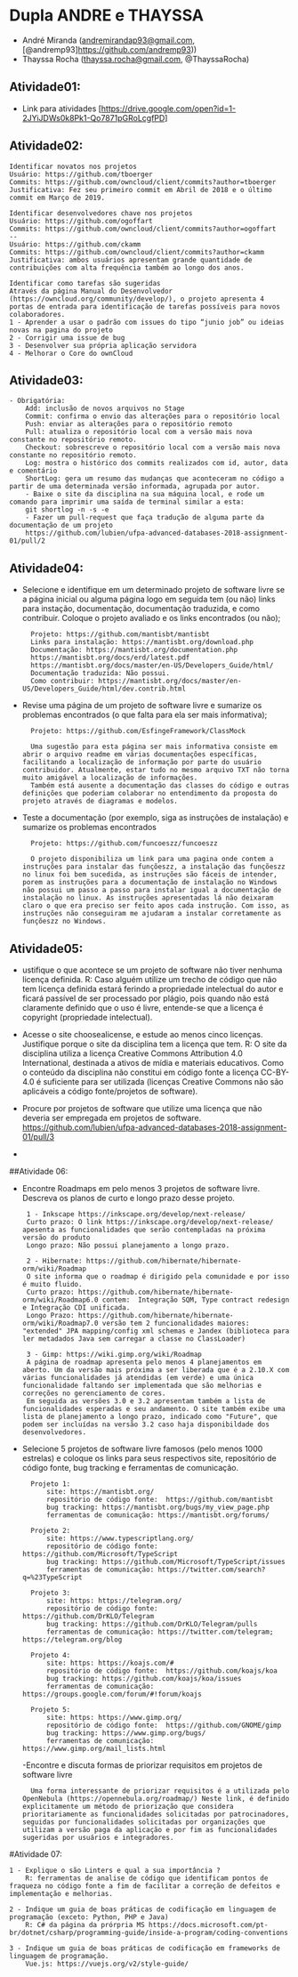 # Dupla ANDRE e THAYSSA
- André Miranda (andremirandap93@gmail.com, [@andremp93]https://github.com/andremp93))
- Thayssa Rocha (thayssa.rocha@gmail.com, @ThayssaRocha)

## Atividade01:

 - Link para atividades [https://drive.google.com/open?id=1-2JYiJDWs0k8Pk1-Qo7871pGRoLcgfPD]

## Atividade02: 
    Identificar novatos nos projetos
    Usuário: https://github.com/tboerger
    Commits: https://github.com/owncloud/client/commits?author=tboerger
    Justificativa: Fez seu primeiro commit em Abril de 2018 e o último commit em Março de 2019. 
     
    Identificar desenvolvedores chave nos projetos
    Usuário: https://github.com/ogoffart 
    Commits: https://github.com/owncloud/client/commits?author=ogoffart 
    --
    Usuário: https://github.com/ckamm 
    Commits: https://github.com/owncloud/client/commits?author=ckamm 
    Justificativa: ambos usuários apresentam grande quantidade de contribuições com alta frequência também ao longo dos anos.
    
    Identificar como tarefas são sugeridas
    Através da página Manual do Desenvolvedor (https://owncloud.org/community/develop/), o projeto apresenta 4 portas de entrada para identificação de tarefas possíveis para novos colaboradores. 
    1 - Aprender a usar o padrão com issues do tipo “junio job” ou ideias novas na pagina do projeto
    2 - Corrigir uma issue de bug
    3 - Desenvolver sua própria aplicação servidora
    4 - Melhorar o Core do ownCloud

## Atividade03: 
    - Obrigatória:
        Add: inclusão de novos arquivos no Stage
        Commit: confirma o envio das alterações para o repositório local
        Push: enviar as alterações para o repositório remoto
        Pull: atualiza o repositório local com a versão mais nova constante no repositório remoto.
        Checkout: sobrescreve o repositório local com a versão mais nova constante no repositório remoto.
        Log: mostra o histórico dos commits realizados com id, autor, data e comentário
        ShortLog: gera um resumo das mudanças que aconteceram no código a partir de uma determinada versão informada, agrupada por autor.
        - Baixe o site da disciplina na sua máquina local, e rode um comando para imprimir uma saída de terminal similar a esta:
        git shortlog -n -s -e
        - Fazer um pull-request que faça tradução de alguma parte da documentação de um projeto
        https://github.com/lubien/ufpa-advanced-databases-2018-assignment-01/pull/2
        
        
## Atividade04: 
- Selecione e identifique em um determinado projeto de software livre se a página inicial ou alguma página logo em seguida tem (ou não) links para instação, documentação, documentação traduzida, e como contribuir. Coloque o projeto avaliado e os links encontrados (ou não);

        Projeto: https://github.com/mantisbt/mantisbt
        Links para instalação: https://mantisbt.org/download.php
        Documentação: https://mantisbt.org/documentation.php 
        https://mantisbt.org/docs/erd/latest.pdf 
        https://mantisbt.org/docs/master/en-US/Developers_Guide/html/
        Documentação traduzida: Não possui.
        Como contribuir: https://mantisbt.org/docs/master/en-US/Developers_Guide/html/dev.contrib.html
        
- Revise uma página de um projeto de software livre e sumarize os problemas encontrados (o que falta para ela ser mais informativa);

        Projeto: https://github.com/EsfingeFramework/ClassMock
        
        Uma sugestão para esta página ser mais informativa consiste em abrir o arquivo readme em várias documentações específicas, facilitando a localização de informação por parte do usuário contribuidor. Atualmente, estar tudo no mesmo arquivo TXT não torna muito amigável a localização de informações.
        Também está ausente a documentação das classes do código e outras definições que poderiam colaborar no entendimento da proposta do projeto através de diagramas e modelos.
        
- Teste a documentação (por exemplo, siga as instruções de instalação) e sumarize os problemas encontrados

        Projeto: https://github.com/funcoeszz/funcoeszz
        
        O projeto disponibiliza um link para uma pagina onde contem a instruções para instalar das funçõeszz, a instalação das funçõeszz no linux foi bem sucedida, as instruções são fáceis de intender, porem as instruções para a documentação de instalação no Windows não possui um passo a passo para instalar igual a documentação de instalação no linux. As instruções apresentadas lá não deixaram claro o que era preciso ser feito apos cada instrução. Com isso, as instruções não conseguiram me ajudaram a instalar corretamente as funçõeszz no Windows.
## Atividade05:
- ustifique o que acontece se um projeto de software não tiver nenhuma licença definida.
       R: Caso alguém utilize um trecho de código que não tem licença definida estará ferindo a propriedade intelectual do autor e ficará passível de ser processado por plágio, pois quando não está claramente definido que o uso é livre, entende-se que a licença é copyright (propriedade intelectual).

 - Acesse o site choosealicense, e estude ao menos cinco licenças. Justifique porque o site da disciplina tem a licença que tem.
      R: O site da disciplina utiliza a licença Creative Commons Attribution 4.0 International, destinada a ativos de mídia e materiais educativos. Como o conteúdo da disciplina não constitui em código fonte a licença  CC-BY-4.0 é suficiente para ser utilizada (licenças Creative Commons não são aplicáveis a código fonte/projetos de software).
      
- Procure por projetos de software que utilize uma licença que não deveria ser empregada em projetos de software.
        https://github.com/lubien/ufpa-advanced-databases-2018-assignment-01/pull/3
-

##Atividade 06:
 - Encontre Roadmaps em pelo menos 3 projetos de software livre. Descreva os planos de curto e longo prazo desse projeto.
 
        1 - Inkscape https://inkscape.org/develop/next-release/
        Curto prazo: O link https://inkscape.org/develop/next-release/ apesenta as funcionalidades que serão contempladas na próxima versão do produto
        Longo prazo: Não possui planejamento a longo prazo.

        2 - Hibernate: https://github.com/hibernate/hibernate-orm/wiki/Roadmap
        O site informa que o roadmap é dirigido pela comunidade e por isso é muito fluido.
        Curto prazo: https://github.com/hibernate/hibernate-orm/wiki/Roadmap6.0 contem:  Integração SQM, Type contract redesign e Integração CDI unificada.
        Longo Prazo: https://github.com/hibernate/hibernate-orm/wiki/Roadmap7.0 versão tem 2 funcionalidades maiores: "extended" JPA mapping/config xml schemas e Jandex (biblioteca para ler metadados Java sem carregar a classe no ClassLoader)

        3 - Gimp: https://wiki.gimp.org/wiki/Roadmap
        A página de roadmap apresenta pelo menos 4 planejamentos em aberto. Um da versão mais próxima a ser liberada que é a 2.10.X com várias funcionalidades já atendidas (em verde) e uma única funcionalidade faltando ser implementada que são melhorias e correções no gerenciamento de cores.
        Em seguida as versões 3.0 e 3.2 apresentam também a lista de funcionalidades esperadas e seu andamento. O site também exibe uma lista de planejamento a longo prazo, indicado como "Future", que podem ser incluídas na versão 3.2 caso haja disponibildade dos desenvolvedores.

- Selecione 5 projetos de software livre famosos (pelo menos 1000 estrelas) e coloque os links para seus respectivos site, repositório de código fonte, bug tracking e ferramentas de comunicação.

        Projeto 1:
            site: https://mantisbt.org/
            repositório de código fonte:  https://github.com/mantisbt
            bug tracking: https://mantisbt.org/bugs/my_view_page.php
            ferramentas de comunicação: https://mantisbt.org/forums/
            
        Projeto 2:
            site: https://www.typescriptlang.org/
            repositório de código fonte:  https://github.com/Microsoft/TypeScript
            bug tracking: https://github.com/Microsoft/TypeScript/issues
            ferramentas de comunicação: https://twitter.com/search?q=%23TypeScript
            
        Projeto 3:
            site: https: https://telegram.org/
            repositório de código fonte:  https://github.com/DrKLO/Telegram
            bug tracking: https://github.com/DrKLO/Telegram/pulls
            ferramentas de comunicação: https://twitter.com/telegram; https://telegram.org/blog
            
        Projeto 4:
            site: https: https://koajs.com/#
            repositório de código fonte:  https://github.com/koajs/koa
            bug tracking: https://github.com/koajs/koa/issues
            ferramentas de comunicação: https://groups.google.com/forum/#!forum/koajs
            
        Projeto 5:
            site: https: https://www.gimp.org/
            repositório de código fonte:  https://github.com/GNOME/gimp
            bug tracking: https://www.gimp.org/bugs/
            ferramentas de comunicação: https://www.gimp.org/mail_lists.html
  -Encontre e discuta formas de priorizar requisitos em projetos de software livre
  
        Uma forma interessante de priorizar requisitos é a utilizada pelo OpenNebula (https://opennebula.org/roadmap/) Neste link, é definido explicitamente um método de priorização que considera prioritariamente as funcionalidades solicitadas por patrocinadores, seguidas por funcionalidades solicitadas por organizações que utilizam a versão paga da aplicação e por fim as funcionalidades sugeridas por usuários e integradores.
#Atividade 07:

    1 - Explique o são Linters e qual a sua importância ?
        R: ferramentas de analise de código que identificam pontos de fraqueza no código fonte a fim de facilitar a correção de defeitos e implementação e melhorias.

    2 - Indique um guia de boas práticas de codificação em linguagem de programação (exceto: Python, PHP e Java)
        R: C# da página da prórpria MS https://docs.microsoft.com/pt-br/dotnet/csharp/programming-guide/inside-a-program/coding-conventions
    
    3 - Indique um guia de boas práticas de codificação em frameworks de linguagem de programação.
        Vue.js: https://vuejs.org/v2/style-guide/
